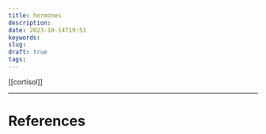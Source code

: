 ```yaml
---
title: hormones
description: 
date: 2023-10-14T19:51
keywords: 
slug: 
draft: true
tags:
---
```

[[cortisol]]

---
# References
